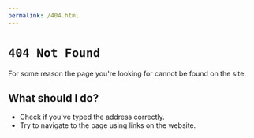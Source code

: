 ```yaml
---
permalink: /404.html
---
```


# `404 Not Found`

For some reason the page you're looking for cannot be found on the site.

## What should I do?

- Check if you've typed the address correctly.
- Try to navigate to the page using links on the website.
